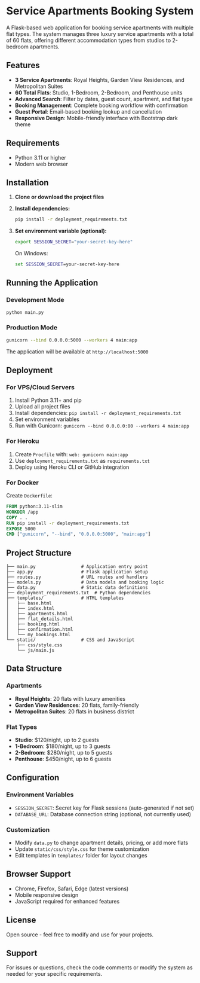 # Service Apartments Booking System

A Flask-based web application for booking service apartments with multiple flat types. The system manages three luxury service apartments with a total of 60 flats, offering different accommodation types from studios to 2-bedroom apartments.

## Features

- **3 Service Apartments**: Royal Heights, Garden View Residences, and Metropolitan Suites
- **60 Total Flats**: Studio, 1-Bedroom, 2-Bedroom, and Penthouse units
- **Advanced Search**: Filter by dates, guest count, apartment, and flat type
- **Booking Management**: Complete booking workflow with confirmation
- **Guest Portal**: Email-based booking lookup and cancellation
- **Responsive Design**: Mobile-friendly interface with Bootstrap dark theme

## Requirements

- Python 3.11 or higher
- Modern web browser

## Installation

1. **Clone or download the project files**

2. **Install dependencies:**
   ```bash
   pip install -r deployment_requirements.txt
   ```

3. **Set environment variable (optional):**
   ```bash
   export SESSION_SECRET="your-secret-key-here"
   ```
   On Windows:
   ```cmd
   set SESSION_SECRET=your-secret-key-here
   ```

## Running the Application

### Development Mode
```bash
python main.py
```

### Production Mode
```bash
gunicorn --bind 0.0.0.0:5000 --workers 4 main:app
```

The application will be available at `http://localhost:5000`

## Deployment

### For VPS/Cloud Servers

1. Install Python 3.11+ and pip
2. Upload all project files
3. Install dependencies: `pip install -r deployment_requirements.txt`
4. Set environment variables
5. Run with Gunicorn: `gunicorn --bind 0.0.0.0:80 --workers 4 main:app`

### For Heroku

1. Create `Procfile` with: `web: gunicorn main:app`
2. Use `deployment_requirements.txt` as `requirements.txt`
3. Deploy using Heroku CLI or GitHub integration

### For Docker

Create `Dockerfile`:
```dockerfile
FROM python:3.11-slim
WORKDIR /app
COPY . .
RUN pip install -r deployment_requirements.txt
EXPOSE 5000
CMD ["gunicorn", "--bind", "0.0.0.0:5000", "main:app"]
```

## Project Structure

```
├── main.py                 # Application entry point
├── app.py                  # Flask application setup
├── routes.py               # URL routes and handlers
├── models.py               # Data models and booking logic
├── data.py                 # Static data definitions
├── deployment_requirements.txt  # Python dependencies
├── templates/              # HTML templates
│   ├── base.html
│   ├── index.html
│   ├── apartments.html
│   ├── flat_details.html
│   ├── booking.html
│   ├── confirmation.html
│   └── my_bookings.html
└── static/                 # CSS and JavaScript
    ├── css/style.css
    └── js/main.js
```

## Data Structure

### Apartments
- **Royal Heights**: 20 flats with luxury amenities
- **Garden View Residences**: 20 flats, family-friendly
- **Metropolitan Suites**: 20 flats in business district

### Flat Types
- **Studio**: $120/night, up to 2 guests
- **1-Bedroom**: $180/night, up to 3 guests
- **2-Bedroom**: $280/night, up to 5 guests
- **Penthouse**: $450/night, up to 6 guests

## Configuration

### Environment Variables
- `SESSION_SECRET`: Secret key for Flask sessions (auto-generated if not set)
- `DATABASE_URL`: Database connection string (optional, not currently used)

### Customization
- Modify `data.py` to change apartment details, pricing, or add more flats
- Update `static/css/style.css` for theme customization
- Edit templates in `templates/` folder for layout changes

## Browser Support

- Chrome, Firefox, Safari, Edge (latest versions)
- Mobile responsive design
- JavaScript required for enhanced features

## License

Open source - feel free to modify and use for your projects.

## Support

For issues or questions, check the code comments or modify the system as needed for your specific requirements.